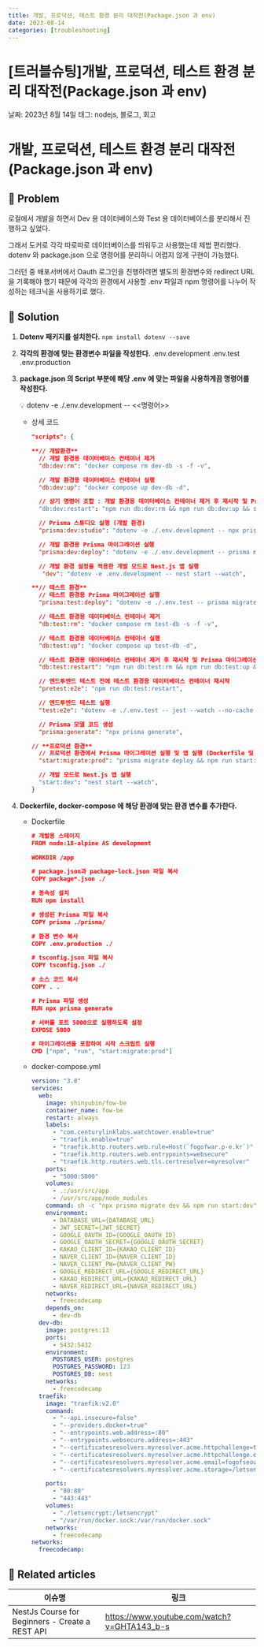 ```yaml
---
title: 개발, 프로덕션, 테스트 환경 분리 대작전(Package.json 과 env)
date: 2023-08-14
categories: [troubleshooting]
---
```


# [트러블슈팅]개발, 프로덕션, 테스트 환경 분리 대작전(Package.json 과 env)

날짜: 2023년 8월 14일
태그: nodejs, 블로그, 회고

# 개발, 프로덕션, 테스트 환경 분리 대작전(Package.json 과 env)

## 🤔 Problem

로컬에서 개발을 하면서 Dev 용 데이터베이스와 Test 용 데이터베이스를 분리해서 진행하고 싶었다.

그래서 도커로 각각 따로따로 데이터베이스를 띄워두고 사용했는데 제법 편리했다. dotenv 와 package.json 으로 명령어를 분리하니 어렵지 않게 구현이 가능했다.

그러던 중 배포서버에서 Oauth 로그인을 진행하려면 별도의 환경변수와 redirect URL을 기록해야 했기 때문에 각각의 환경에서 사용할 .env 파일과 npm 명령어를 나누어 작성하는 테크닉을 사용하기로 했다.

## 🌱 Solution

1. **Dotenv 패키지를 설치한다.**
   `npm install dotenv --save`
2. **각각의 환경에 맞는 환경변수 파일을 작성한다.**
   .env.development
   .env.test
   .env.production
3. **package.json 의 Script 부분에 해당 .env 에 맞는 파일을 사용하게끔 명령어를 작성한다.**

   <aside>
   💡 dotenv -e ./.env.development -- <<명령어>>

   </aside>

   - 상세 코드
     [](https://github.com/fog-of-war/dev-be/blob/dev/package.json)

     ```json
     "scripts": {

     **// 개발환경**
       // 개발 환경용 데이터베이스 컨테이너 제거
       "db:dev:rm": "docker compose rm dev-db -s -f -v",

       // 개발 환경용 데이터베이스 컨테이너 실행
       "db:dev:up": "docker compose up dev-db -d",

       // 상기 명령어 조합 : 개발 환경용 데이터베이스 컨테이너 제거 후 재시작 및 Prisma 마이그레이션 실행
       "db:dev:restart": "npm run db:dev:rm && npm run db:dev:up && sleep 1 && npm run prisma:dev:deploy",

       // Prisma 스튜디오 실행 (개발 환경)
       "prisma:dev:studio": "dotenv -e ./.env.development -- npx prisma studio",

       // 개발 환경용 Prisma 마이그레이션 실행
       "prisma:dev:deploy": "dotenv -e ./.env.development -- prisma migrate dev",

       // 개발 환경 설정을 적용한 개발 모드로 Nest.js 앱 실행
     	"dev": "dotenv -e .env.development -- nest start --watch",

     **// 테스트 환경**
       // 테스트 환경용 Prisma 마이그레이션 실행
       "prisma:test:deploy": "dotenv -e ./.env.test -- prisma migrate deploy",

       // 테스트 환경용 데이터베이스 컨테이너 제거
       "db:test:rm": "docker compose rm test-db -s -f -v",

       // 테스트 환경용 데이터베이스 컨테이너 실행
       "db:test:up": "docker compose up test-db -d",

       // 테스트 환경용 데이터베이스 컨테이너 제거 후 재시작 및 Prisma 마이그레이션 실행
       "db:test:restart": "npm run db:test:rm && npm run db:test:up && sleep 1 && npm run prisma:test:deploy",

       // 엔드투엔드 테스트 전에 테스트 환경용 데이터베이스 컨테이너 재시작
       "pretest:e2e": "npm run db:test:restart",

       // 엔드투엔드 테스트 실행
       "test:e2e": "dotenv -e ./.env.test -- jest --watch --no-cache --config ./test/jest-e2e.json",

       // Prisma 모델 코드 생성
       "prisma:generate": "npx prisma generate",

     // **프로덕션 환경**
       // 프로덕션 환경에서 Prisma 마이그레이션 실행 및 앱 실행 (Dockerfile 및 docker-compose.yml에서 사용)
       "start:migrate:prod": "prisma migrate deploy && npm run start:prod"

       // 개발 모드로 Nest.js 앱 실행
       "start:dev": "nest start --watch",
     }
     ```

4. **Dockerfile, docker-compose 에 해당 환경에 맞는 환경 변수를 추가한다.**

   - Dockerfile

     ```json
     # 개발용 스테이지
     FROM node:18-alpine AS development

     WORKDIR /app

     # package.json과 package-lock.json 파일 복사
     COPY package*.json ./

     # 종속성 설치
     RUN npm install

     # 생성된 Prisma 파일 복사
     COPY prisma ./prisma/

     # 환경 변수 복사
     COPY .env.production ./

     # tsconfig.json 파일 복사
     COPY tsconfig.json ./

     # 소스 코드 복사
     COPY . .

     # Prisma 파일 생성
     RUN npx prisma generate

     # 서버를 포트 5000으로 실행하도록 설정
     EXPOSE 5000

     # 마이그레이션을 포함하여 시작 스크립트 실행
     CMD ["npm", "run", "start:migrate:prod"]
     ```

   - docker-compose.yml

     ```yaml
     version: "3.8"
     services:
       web:
         image: shinyubin/fow-be
         container_name: fow-be
         restart: always
         labels:
           - "com.centurylinklabs.watchtower.enable=true"
           - "traefik.enable=true"
           - "traefik.http.routers.web.rule=Host(`fogofwar.p-e.kr`)"
           - "traefik.http.routers.web.entrypoints=websecure"
           - "traefik.http.routers.web.tls.certresolver=myresolver"
         ports:
           - "5000:5000"
         volumes:
           - .:/usr/src/app
           - /usr/src/app/node_modules
         command: sh -c "npx prisma migrate dev && npm run start:dev"
         environment:
           - DATABASE_URL={DATABASE_URL}
           - JWT_SECRET={JWT_SECRET}
           - GOOGLE_OAUTH_ID={GOOGLE_OAUTH_ID}
           - GOOGLE_OAUTH_SECRET={GOOGLE_OAUTH_SECRET}
           - KAKAO_CLIENT_ID={KAKAO_CLIENT_ID}
           - NAVER_CLIENT_ID={NAVER_CLIENT_ID}
           - NAVER_CLIENT_PW={NAVER_CLIENT_PW}
           - GOOGLE_REDIRECT_URL={GOOGLE_REDIRECT_URL}
           - KAKAO_REDIRECT_URL={KAKAO_REDIRECT_URL}
           - NAVER_REDIRECT_URL={NAVER_REDIRECT_URL}
         networks:
           - freecodecamp
         depends_on:
           - dev-db
       dev-db:
         image: postgres:13
         ports:
           - 5432:5432
         environment:
           POSTGRES_USER: postgres
           POSTGRES_PASSWORD: 123
           POSTGRES_DB: nest
         networks:
           - freecodecamp
       traefik:
         image: "traefik:v2.0"
         command:
           - "--api.insecure=false"
           - "--providers.docker=true"
           - "--entrypoints.web.address=:80"
           - "--entrypoints.websecure.address=:443"
           - "--certificatesresolvers.myresolver.acme.httpchallenge=true"
           - "--certificatesresolvers.myresolver.acme.httpchallenge.entrypoint=web"
           - "--certificatesresolvers.myresolver.acme.email=fogofseoul@gmail.com"
           - "--certificatesresolvers.myresolver.acme.storage=/letsencrypt/acme.json"

         ports:
           - "80:80"
           - "443:443"
         volumes:
           - "./letsencrypt:/letsencrypt"
           - "/var/run/docker.sock:/var/run/docker.sock"
         networks:
           - freecodecamp
     networks:
       freecodecamp:
     ```

## 📎 Related articles

| 이슈명                                          | 링크                                        |
| ----------------------------------------------- | ------------------------------------------- |
| NestJs Course for Beginners - Create a REST API | https://www.youtube.com/watch?v=GHTA143_b-s |

